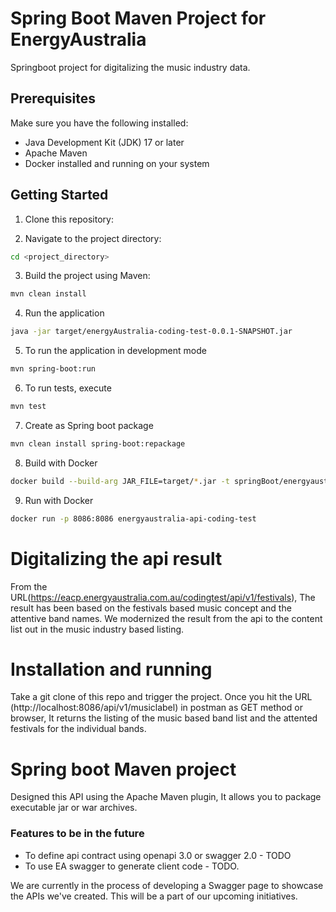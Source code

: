 # Spring Boot Maven Project for EnergyAustralia
Springboot project for digitalizing the music industry data.

## Prerequisites
Make sure you have the following installed:

- Java Development Kit (JDK) 17 or later
- Apache Maven
- Docker installed and running on your system

## Getting Started

1. Clone this repository:

2. Navigate to the project directory:
```bash
cd <project_directory>
```

3. Build the project using Maven:
```bash
mvn clean install
```

4. Run the application
```bash
java -jar target/energyAustralia-coding-test-0.0.1-SNAPSHOT.jar
```

5. To run the application in development mode
```bash
mvn spring-boot:run
```
6. To run tests, execute
```bash
mvn test
```
7. Create as Spring boot package
```bash
mvn clean install spring-boot:repackage
```
8. Build with Docker
```bash
docker build --build-arg JAR_FILE=target/*.jar -t springBoot/energyaustralia-api-coding-test .
```
9. Run with Docker
```bash
docker run -p 8086:8086 energyaustralia-api-coding-test
```

# Digitalizing the api result
From the URL(https://eacp.energyaustralia.com.au/codingtest/api/v1/festivals), The result has been based on the festivals based music concept and the attentive band names.
We modernized the result from the api to the content list out in the music industry based listing.

# Installation and running
Take a git clone of this repo and trigger the project.
Once you hit the URL (http://localhost:8086/api/v1/musiclabel) in postman as GET method or browser, It returns the listing of the music based band list and the attented festivals for the individual bands.

# Spring boot Maven project
Designed this API using the Apache Maven plugin, It allows you to package executable jar or war archives.

### Features to be in the future
- To define api contract using openapi 3.0 or swagger 2.0 - TODO
- To use EA swagger to generate client code - TODO.

We are currently in the process of developing a Swagger page to showcase the APIs we've created. This will be a part of our upcoming initiatives.

